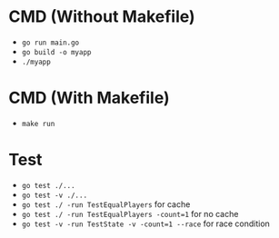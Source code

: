 

# CMD (Without Makefile)
- <code>go run main.go</code>
- <code>go build -o myapp</code>
- <code>./myapp</code>

# CMD (With Makefile)
- <code>make run</code>

# Test
- <code>go test ./...</code>
- <code>go test -v ./...</code>
- <code>go test ./ -run TestEqualPlayers</code> for cache
- <code>go test ./ -run TestEqualPlayers -count=1</code> for no cache
- <code>go test -v -run TestState -v -count=1 --race</code> for race condition
